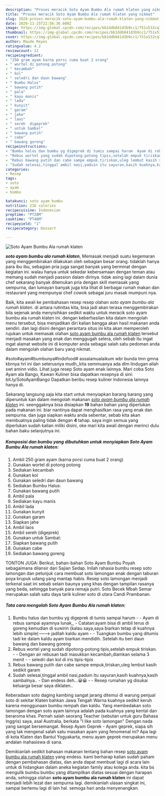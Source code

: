 ```yaml
---
description: "Proses meracik Soto Ayam Bumbu Ala rumah klaten yang nikmat"
title: "Proses meracik Soto Ayam Bumbu Ala rumah klaten yang nikmat"
slug: 2828-proses-meracik-soto-ayam-bumbu-ala-rumah-klaten-yang-nikmat
date: 2020-11-25T22:56:36.600Z
image: https://img-global.cpcdn.com/recipes/bb1ddb841d3b9cc1/751x532cq70/soto-ayam-bumbu-ala-rumah-klaten-foto-resep-utama.jpg
thumbnail: https://img-global.cpcdn.com/recipes/bb1ddb841d3b9cc1/751x532cq70/soto-ayam-bumbu-ala-rumah-klaten-foto-resep-utama.jpg
cover: https://img-global.cpcdn.com/recipes/bb1ddb841d3b9cc1/751x532cq70/soto-ayam-bumbu-ala-rumah-klaten-foto-resep-utama.jpg
author: Maude Reyes
ratingvalue: 4.2
reviewcount: 12
recipeingredient:
- "250 gram ayam karna porsi cuma buat 2 orang"
- " wortel di potong potong"
- " kecambah"
- " kol"
- " seledri dan daun bawang"
- " Bumbu Halus"
- " bawang putih"
- " pala"
- " kayu manis"
- " lada"
- " kunyit"
- " garam"
- " jahe"
- " laos"
- " sereh  digeprek"
- " untuk Sambal"
- " bawang putih"
- " cabe"
- " bawang goreng"
recipeinstructions:
- "Bumbu halus dan bumbu yg digeprek di tumis sampai harum  Ayam di rebus sampai ayamnya lunak,, Catatan:ayam bisa di ambil terus di goreng kemudian di suwirin (kalau saya,saya biarkan tetap di kuahnya lebih simple)---&gt; jadilah kaldu ayam  Tuangkan bumbu yang ditumis tadi ke dalam kaldu ayam biarkan mendidih. Setelah itu beri daun bawang dan bawang goreng"
- "Rebus wortel yang sudah dipotong-potong tipis,setelah empuk tiriskan.  Dengan air rebusan tadi masukkan kecambah,diamkan selama 3 menit  seledri dan kol di iris tipis-tipis"
- "Rebus bawang putih dan cabe sampe empuk,tiriskan,uleg lembut kasih sedikit garam"
- "Sudah selesai,tinggal ambil nasi,paduin itu sayuran,kasih kuahnya,kasih sambalnya.. Dan endess deh...😀😀  Resep rumahan yg disukai keluarga besar saya diklaten.."
categories:
- Resep
tags:
- soto
- ayam
- bumbu

katakunci: soto ayam bumbu 
nutrition: 216 calories
recipecuisine: Indonesian
preptime: "PT28M"
cooktime: "PT46M"
recipeyield: "1"
recipecategory: Dessert

---
```



![Soto Ayam Bumbu Ala rumah klaten](https://img-global.cpcdn.com/recipes/bb1ddb841d3b9cc1/751x532cq70/soto-ayam-bumbu-ala-rumah-klaten-foto-resep-utama.jpg)

<b><i>soto ayam bumbu ala rumah klaten</i></b>, Memasak menjadi suatu kegemaran yang menggembirakan dilakukan oleh sebagian besar orang. tidaklah hanya para ibu ibu, sebagian pria juga sangat banyak yang berminat dengan kegiatan ini. walau hanya untuk sekedar kebersamaan dengan teman atau memang sudah menjadi passion dalam dirinya. tidak asing lagi dalam dunia chef sekarang banyak ditemukan pria dengan skill memasak yang sempurna, dan lumayan banyak juga kita lihat di berbagai rumah makan dan restaurant yang mempunyai chef cowok sebagai juru masak mumpuni nya.

Baik, kita awali ke pembahasan resep resep olahan <i>soto ayam bumbu ala rumah klaten</i>. di antara rutinitas kita, bisa jadi akan terasa menggembirakan bila sejenak anda menyisihkan sedikit waktu untuk meracik soto ayam bumbu ala rumah klaten ini. dengan keberhasilan kita dalam mengolah menu tersebut, bisa menjadikan diri kalian bangga akan hasil makanan anda sendiri. dan lagi disini dengan perantara situs ini kita akan memperoleh rujukan untuk memasak olahan <u>soto ayam bumbu ala rumah klaten</u> tersebut menjadi masakan yang enak dan menggugah selera, oleh sebab itu ingat ingat alamat website ini di komputer anda sebagai salah satu pedoman anda dalam mengolah olahan baru yang nikmat.

#soto#ayam#bumbunya#Indofood# assalamualaikum wbr bunda tmn gmna kbrnya hri ini dan seterusnya mudh,,kita semmuanya ada dlm lindugan allah swt aminn vidio. Lihat juga resep Soto ayam enak lainnya. Mari coba Soto Ayam ala Bango, Kawan Kuliner bisa dapatkan resepnya di sini: bit.ly/SotoAyamBango Dapatkan beribu resep kuliner Indonesia lainnya hanya di.


Sekarang langsung saja kita start untuk menyiapkan barang barang yang diperuntuk kan dalam mengolah makanan <u><i>soto ayam bumbu ala rumah klaten</i></u> ini. seenggaknya bisa disiapkan <b>19</b> bahan bahan yang diperlukan pada makanan ini. biar nantinya dapat menghasilkan rasa yang enak dan sempurna. dan juga siapkan waktu anda sebentar, sebab kita akan membuatnya paling tidak dengan <b>4</b> tahap. saya ingin semua yang diperlukan sudah kalian miliki disini, oke mari kita awali dengan merinci dulu bahan baku selanjutnya ini.

<!--inarticleads1-->

##### Komposisi dan bumbu yang dibutuhkan untuk menyiapkan Soto Ayam Bumbu Ala rumah klaten:

1. Ambil 250 gram ayam (karna porsi cuma buat 2 orang)
1. Gunakan  wortel di potong potong
1. Sediakan  kecambah
1. Gunakan  kol
1. Gunakan  seledri dan daun bawang
1. Sediakan  Bumbu Halus:
1. Gunakan  bawang putih
1. Ambil  pala
1. Sediakan  kayu manis
1. Ambil  lada
1. Gunakan  kunyit
1. Gunakan  garam
1. Siapkan  jahe
1. Ambil  laos
1. Ambil  sereh  (digeprek)
1. Gunakan  untuk Sambal:
1. Siapkan  bawang putih
1. Gunakan  cabe
1. Sediakan  bawang goreng


TONTON JUGA: Berikut, bahan-bahan Soto Ayam Bumbu Poyah sebagaimana dilansir dari Sajian Sedap. Inilah rahasia bumbu resep soto lamongan dan petunjuk cara membuat soto lamongan enak dengan taburan poya krupuk udang yang mantap habis. Resep soto lamongan menjadi terkenal saat ini sebab selain baunya yang khas dengan tampilan rasanya yang beda, sehingga banyak para remaja putri. Soto Becek Mbah Semar merupakan salah satu daya tarik kuliner soto di utara Candi Prambanan. 

<!--inarticleads2-->

##### Tata cara mengolah Soto Ayam Bumbu Ala rumah klaten:

1. Bumbu halus dan bumbu yg digeprek di tumis sampai harum -  - Ayam di rebus sampai ayamnya lunak,, - Catatan:ayam bisa di ambil terus di goreng kemudian di suwirin (kalau saya,saya biarkan tetap di kuahnya lebih simple)---&gt; jadilah kaldu ayam -  - Tuangkan bumbu yang ditumis tadi ke dalam kaldu ayam biarkan mendidih. Setelah itu beri daun bawang dan bawang goreng
1. Rebus wortel yang sudah dipotong-potong tipis,setelah empuk tiriskan. -  - Dengan air rebusan tadi masukkan kecambah,diamkan selama 3 menit -  - seledri dan kol di iris tipis-tipis
1. Rebus bawang putih dan cabe sampe empuk,tiriskan,uleg lembut kasih sedikit garam
1. Sudah selesai,tinggal ambil nasi,paduin itu sayuran,kasih kuahnya,kasih sambalnya.. - Dan endess deh...😀😀 -  - Resep rumahan yg disukai keluarga besar saya diklaten..


Keberadaan soto daging kambing sangat jarang ditemui di warung penjual soto di sekitar Klaten bahkan Jawa Tengah Warna kuahnya sedikit keruh karena menggunaan bumbu rempah dan kaldu. Yang membedakan soto lamongan dengan soto ayam lainnya adalah pada kuahnya yang kental dan beraroma khas. Pernah salah seorang Teacher (sebutan untuk guru Bahasa Inggris) saya, asal Australia, berkata &#34;I like soto lamongan&#34; Dengan nada yang sangat bersemangat. Resep Ayam Geprek - Ayam geprek, siapa sih yang tak mengenal salah satu masakan ayam yang fenomenal ini? Apa lagi di kota Klaten dan Bantul Yogyakarta, menu ayam geprek merupakan menu andalan mahasiswa di sana. 

Demikianlah sedikit bahasan makanan tentang bahan resep <u>soto ayam bumbu ala rumah klaten</u> yang endess. kami berharap kalian sudah paham dengan pembahasan diatas, dan anda dapat membuat lagi di acara lain untuk di hidangkan dalam aneka kegiatan family atau kolega anda. kita bs mengulik bumbu bumbu yang ditampilkan diatas sesuai dengan harapan anda, sehingga olahan <b>soto ayam bumbu ala rumah klaten</b> ini dapat menjadi lebih lezat dan sempurna lagi. demikianlah ulasan singkat ini, sampai bertemu lagi di lain hal. semoga hari anda menyenangkan.
